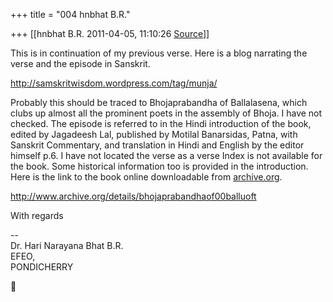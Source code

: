 +++
title = "004 hnbhat B.R."

+++
[[hnbhat B.R.	2011-04-05, 11:10:26 [Source](https://groups.google.com/g/samskrita/c/mvBpVwKmWow)]]



This is in continuation of my previous verse. Here is a blog narrating the verse and the episode in Sanskrit.

  

<http://samskritwisdom.wordpress.com/tag/munja/>

  

Probably this should be traced to Bhojaprabandha of Ballalasena, which clubs up almost all the prominent poets in the assembly of Bhoja. I have not checked. The episode is referred to in the Hindi introduction of the book, edited by Jagadeesh Lal, published by Motilal Banarsidas, Patna, with Sanskrit Commentary, and translation in Hindi and English by the editor himself p.6. I have not located the verse as a verse Index is not available for the book. Some historical information too is provided in the introduction. Here is the link to the book online downloadable from [archive.org](http://archive.org).

  

<http://www.archive.org/details/bhojaprabandhaof00balluoft>

  

  

With regards

--  
Dr. Hari Narayana Bhat B.R.  
EFEO,  
PONDICHERRY  



